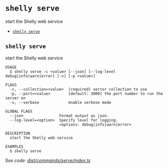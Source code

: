 `shelly serve`
==============

start the Shelly web service

* [`shelly serve`](#shelly-serve)

## `shelly serve`

start the Shelly web service

```
USAGE
  $ shelly serve -c <value> [--json] [--log-level debug|info|warn|error] [-v] [-p <value>]

FLAGS
  -c, --collection=<value>  (required) vector collection to use
  -p, --port=<value>        [default: 3000] the port number to run the server on
  -v, --verbose             enable verbose mode

GLOBAL FLAGS
  --json                Format output as json.
  --log-level=<option>  Specify level for logging.
                        <options: debug|info|warn|error>

DESCRIPTION
  start the Shelly web service

EXAMPLES
  $ shelly serve
```

_See code: [dist/commands/serve/index.ts](https://github.com/rpidanny/shelly/blob/v1.11.0/dist/commands/serve/index.ts)_
